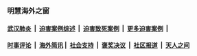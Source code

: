 
### 明慧海外之窗

####  [武汉肺炎](indexes/365.md?t=01140200) &nbsp;|&nbsp;  [迫害案例综述](indexes/328.md?t=01140200) &nbsp;|&nbsp; [迫害致死案例](indexes/277.md?t=01140200)  &nbsp;|&nbsp; [更多迫害案例](indexes/81.md?t=01140200)  &nbsp;|&nbsp; 
####  [时事评论](indexes/251.md?t=01140200) &nbsp;|&nbsp; [海外简讯](indexes/245.md?t=01140200)&nbsp;|&nbsp;  [社会支持](indexes/140.md?t=01140200) &nbsp;|&nbsp; [褒奖决议](indexes/282.md?t=01140200) &nbsp;|&nbsp; [社区报道](indexes/91.md?t=01140200)  &nbsp;|&nbsp; [天人之间](indexes/78.md?t=01140200) 

